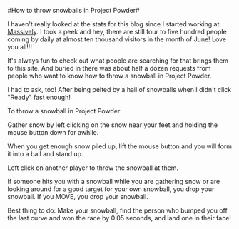 #How to throw snowballs in Project Powder#

I haven't really looked at the stats for this blog since I started working at [Massively](http://massively.com). I took a peek and hey, there are still four to five hundred people coming by daily at almost ten thousand visitors in the month of June! Love you all!!!

It's always fun to check out what people are searching for that brings them to this site. And buried in there was about half a dozen requests from people who want to know how to throw a snowball in Project Powder.

I had to ask, too! After being pelted by a hail of snowballs when I didn't click "Ready" fast enough!

To throw a snowball in Project Powder:

Gather snow by left clicking on the snow near your feet and holding the mouse button down for awhile.

When you get enough snow piled up, lift the mouse button and you will form it into a ball and stand up.

Left click on another player to throw the snowball at them.

If someone hits you with a snowball while you are gathering snow or are looking around for a good target for your own snowball, you drop your snowball. If you MOVE, you drop your snowball.

Best thing to do: Make your snowball, find the person who bumped you off the last curve and won the race by 0.05 seconds, and land one in their face!

